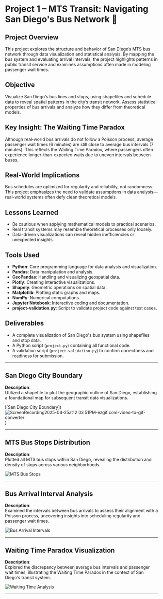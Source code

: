 # Project 1 – MTS Transit: Navigating San Diego's Bus Network 🚌

## Project Overview
This project explores the structure and behavior of San Diego’s MTS bus network through data visualization and statistical analysis. By mapping the bus system and evaluating arrival intervals, the project highlights patterns in public transit service and examines assumptions often made in modeling passenger wait times.

## Objective
Visualize San Diego's bus lines and stops, using shapefiles and schedule data to reveal spatial patterns in the city’s transit network. Assess statistical properties of bus arrivals and analyze how they differ from theoretical models.

## Key Insight: The Waiting Time Paradox
Although real-world bus arrivals do not follow a Poisson process, average passenger wait times (6 minutes) are still close to average bus intervals (7 minutes). This reflects the Waiting Time Paradox, where passengers often experience longer-than-expected waits due to uneven intervals between buses.

## Real-World Implications
Bus schedules are optimized for regularity and reliability, not randomness. This project emphasizes the need to validate assumptions in data analysis—real-world systems often defy clean theoretical models.

## Lessons Learned
- Be cautious when applying mathematical models to practical scenarios.
- Real transit systems may resemble theoretical processes only loosely.
- Data-driven visualizations can reveal hidden inefficiencies or unexpected insights.

## Tools Used
- **Python**: Core programming language for data analysis and visualization.
- **Pandas**: Data manipulation and analysis.
- **GeoPandas**: Handling and visualizing geospatial data.
- **Plotly**: Creating interactive visualizations.
- **Shapely**: Geometric operations on spatial data.
- **Matplotlib**: Plotting static graphs and maps.
- **NumPy**: Numerical computations.
- **Jupyter Notebook**: Interactive coding and documentation.
- **project-validation.py**: Script to validate project code against test cases.

## Deliverables
- A complete visualization of San Diego's bus system using shapefiles and stop data.
- A Python script (`project.py`) containing all functional code.
- A validation script (`project-validation.py`) to confirm correctness and readiness for submission.

---

## San Diego City Boundary

**Description**:  
Utilized a shapefile to plot the geographic outline of San Diego, establishing a foundational map for subsequent transit data visualizations.

![San Diego City Boundary](![ScreenRecording2025-04-25at12 03 51PM-ezgif com-video-to-gif-converter](https://github.com/user-attachments/assets/8ed508ed-60e1-4651-8e69-e71860dd4da0)
)

---

## MTS Bus Stops Distribution

**Description**:  
Plotted all MTS bus stops within San Diego, revealing the distribution and density of stops across various neighborhoods.

![MTS Bus Stops](insert_image_path_here)

---

## Bus Arrival Interval Analysis

**Description**:  
Examined the intervals between bus arrivals to assess their alignment with a Poisson process, uncovering insights into scheduling regularity and passenger wait times.

![Bus Arrival Intervals](insert_image_path_here)

---

## Waiting Time Paradox Visualization

**Description**:  
Explored the discrepancy between average bus intervals and passenger wait times, illustrating the Waiting Time Paradox in the context of San Diego's transit system.

![Waiting Time Analysis](insert_image_path_here)

---
